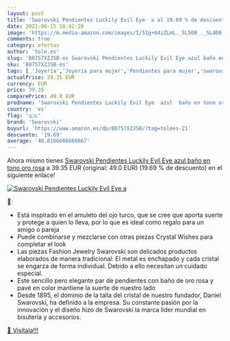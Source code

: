 ```yaml
---
layout: post
title: 'Swarovski Pendientes Luckily Evil Eye  a al 19.69 % de descuento'
date: 2021-06-15 18:42:28
image: 'https://m.media-amazon.com/images/I/51g+64zZLmL._SL500_._SL400_.jpg'
comments: true
category: ofertas
author: 'tole.es'
slug: 'B0757XZJSB-es Swarovski Pendientes Luckily Evil Eye azul baño en tono...'
sku: 'B0757XZJSB-es'
tags: [ 'Joyería','Joyería para mujer','Pendientes para mujer','swarovski', ]
actualPrice: 39.35 EUR
currency: EUR
price: 39.35
comparePrice: 49.0 EUR
prodname: 'Swarovski Pendientes Luckily Evil Eye  azul  baño en tono oro rosa'
country: 'es'
flag: '🇪🇸'
brand: 'Swarovski'
buyurl: 'https://www.amazon.es/dp/B0757XZJSB/?tag=tolees-21'
descuento: '19.69'
average: '40.8166666666667'
---
```


Ahora mismo tienes [Swarovski Pendientes Luckily Evil Eye  azul  baño en tono oro rosa](https://www.amazon.es/dp/B0757XZJSB/?tag=tolees-21) a 39.35 EUR (original: 49.0 EUR) (19.69 %  de descuento) en el siguiente enlace!

[![Swarovski Pendientes Luckily Evil Eye  a](https://m.media-amazon.com/images/I/51g+64zZLmL._SL500_._SL400_.jpg)](https://www.amazon.es/dp/B0757XZJSB/?tag=tolees-21)

🔎:

- Está inspirado en el amuleto del ojo turco, que se cree que aporta suerte y protege a quien lo lleva, por lo que es ideal como regalo para un amigo o pareja
- Puede combinarse y mezclarse con otras piezas Crystal Wishes para completar el look
- Las piezas Fashion Jewelry Swarovski son delicados productos elaborados de manera tradicional. El metal es enchapado y cada cristal se engarza de forma individual. Debido a ello necesitan un cuidado especial.
- Este sencillo pero elegante par de pendientes con baño de oro rosa y pavé en color mantiene la suerte de nuestro lado
- Desde 1895, el dominio de la talla del cristal de nuestro fundador, Daniel Swarovski, ha definido a la empresa. Su constante pasión por la innovación y el diseño hizo de Swarovski la marca líder mundial en bisutería y accesorios.

[🛒 Visítala!!!](https://www.amazon.es/dp/B0757XZJSB/?tag=tolees-21)
